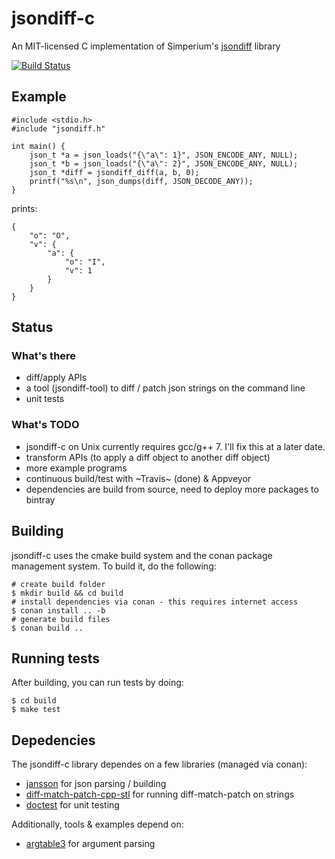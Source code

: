 # jsondiff-c
An MIT-licensed C implementation of Simperium's [jsondiff](https://github.com/simperium/jsondiff) library

[![Build Status](https://travis-ci.org/franc0is/jsondiff-c.svg?branch=master)](https://travis-ci.org/franc0is/jsondiff-c)

## Example

```
#include <stdio.h>
#include "jsondiff.h"

int main() {
    json_t *a = json_loads("{\"a\": 1}", JSON_ENCODE_ANY, NULL);
    json_t *b = json_loads("{\"a\": 2}", JSON_ENCODE_ANY, NULL);
    json_t *diff = jsondiff_diff(a, b, 0);
    printf("%s\n", json_dumps(diff, JSON_DECODE_ANY));
}
```

prints: 

```
{
    "o": "O",
    "v": {
        "a": {
            "o": "I",
            "v": 1
        }
    }
}
```

## Status

### What's there

* diff/apply APIs
* a tool (jsondiff-tool) to diff / patch json strings on the command line
* unit tests

### What's TODO

* jsondiff-c on Unix currently requires gcc/g++ 7. I'll fix this at a later date.
* transform APIs (to apply a diff object to another diff object)
* more example programs
* continuous build/test with ~Travis~ (done) & Appveyor
* dependencies are build from source, need to deploy more packages to bintray

## Building

jsondiff-c uses the cmake build system and the conan package management system.
To build it, do the following:

```
# create build folder
$ mkdir build && cd build
# install dependencies via conan - this requires internet access
$ conan install .. -b
# generate build files
$ conan build ..
```

## Running tests

After building, you can run tests by doing:

```
$ cd build
$ make test
```

## Depedencies

The jsondiff-c library dependes on a few libraries (managed via conan):
* [jansson](https://github.com/akheron/jansson) for json parsing / building
* [diff-match-patch-cpp-stl](https://github.com/leutloff/diff-match-patch-cpp-stl)
  for running diff-match-patch on strings
* [doctest](https://github.com/onqtam/doctest) for unit testing

Additionally, tools & examples depend on:
* [argtable3](https://github.com/argtable/argtable3) for argument parsing

